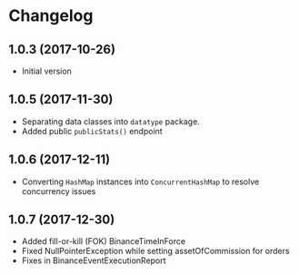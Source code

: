 # Changelog

## 1.0.3 (2017-10-26)

- Initial version

## 1.0.5 (2017-11-30)

- Separating data classes into `datatype` package.
- Added public `publicStats()` endpoint

## 1.0.6 (2017-12-11)

- Converting `HashMap` instances into `ConcurrentHashMap` to resolve concurrency issues

## 1.0.7 (2017-12-30)

- Added fill-or-kill (FOK) BinanceTimeInForce
- Fixed NullPointerException while setting assetOfCommission for orders
- Fixes in BinanceEventExecutionReport